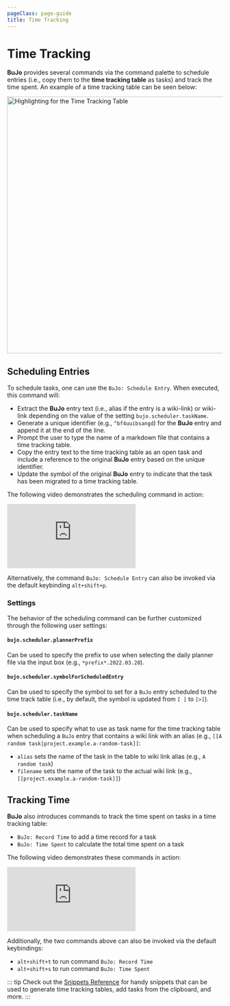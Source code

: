 ```yaml
---
pageClass: page-guide
title: Time Tracking
---
```


# Time Tracking

**BuJo** provides several commands via the command palette to schedule entries
(i.e., copy them to the **time tracking table** as tasks) and track the time
spent. An example of a time tracking table can be seen below:

<div class="showcase-image">
    <img src="/images/features/bujo-syntax-highlighting-time-tracking.png" alt="Highlighting for the Time Tracking Table" width=600>
</div>

## Scheduling Entries

To schedule tasks, one can use the `BuJo: Schedule Entry`. When executed, this
command will:

- Extract the **BuJo** entry text (i.e., alias if the entry is a wiki-link) or
  wiki-link depending on the value of the setting `bujo.scheduler.taskName`.
- Generate a unique identifier (e.g., `^bf4uuibsangd`) for the **BuJo** entry
  and append it at the end of the line.
- Prompt the user to type the name of a markdown file that contains a time
  tracking table.
- Copy the entry text to the time tracking table as an open task and include a
  reference to the original **BuJo** entry based on the unique identifier.
- Update the symbol of the original **BuJo** entry to indicate that the task has
  been migrated to a time tracking table.

The following video demonstrates the scheduling command in action:

<div class="showcase-video">
    <iframe src="https://www.youtube.com/embed/TOfaROEAoek?rel=0&showinfo=0&controls=0&loop=1&modestbranding=1&playlist=TOfaROEAoek" title="BuJo VS Code - Adding entries to the time tracking table" frameborder="0" allow="accelerometer; autoplay; clipboard-write; encrypted-media; gyroscope; picture-in-picture" allowfullscreen></iframe>
</div>

Alternatively, the command `BuJo: Schedule Entry` can also be invoked via the
default keybinding `alt+shift+p`.

### Settings

The behavior of the scheduling command can be further customized through the
following user settings:

#### `bujo.scheduler.plannerPrefix`

Can be used to specify the prefix to use when selecting the daily planner file
via the input box (e.g., `*prefix*.2022.03.20`).

#### `bujo.scheduler.symbolForScheduledEntry`

Can be used to specify the symbol to set for a `BuJo` entry scheduled to the
time track table (i.e., by default, the symbol is updated from `[ ]` to `[>]`).

#### `bujo.scheduler.taskName`

Can be used to specify what to use as task name for the time tracking table when
scheduling a `BuJo` entry that contains a wiki link with an alias (e.g., `[[A
random task|project.example.a-random-task]]`:

- `alias` sets the name of the task in the table to wiki link alias (e.g., `A
  random task`)
- `filename` sets the name of the task to the actual wiki link (e.g.,
  `[[project.example.a-random-task]]`)

## Tracking Time

**BuJo** also introduces commands to track the time spent on tasks in a time
tracking table:

- `BuJo: Record Time` to add a time record for a task
- `BuJo: Time Spent` to calculate the total time spent on a task

The following video demonstrates these commands in action:

<div class="showcase-video">
    <iframe src="https://www.youtube.com/embed/FiB0kfvz0XU?rel=0&showinfo=0&controls=0&loop=1&modestbranding=1&playlist=FiB0kfvz0XU" title="BuJo VS Code - Commands for time tracking" frameborder="0" allow="accelerometer; autoplay; clipboard-write; encrypted-media; gyroscope; picture-in-picture" allowfullscreen></iframe>
</div>

Additionally, the two commands above can also be invoked via the default
keybindings:

- `alt+shift+t` to run command `BuJo: Record Time`
- `alt+shift+s` to run command `BuJo: Time Spent`

::: tip
Check out the [Snippets Reference](/reference/snippets.md) for handy snippets
that can be used to generate time tracking tables, add tasks from the clipboard,
and more.
:::
